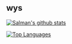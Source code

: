 ## wys

[![Salman's github stats](https://github-readme-stats.vercel.app/api?username=DarkSoulWind&count_private=true&show_icons=true)](https://github.com/DarkSoulWind)

[![Top Languages](https://github-readme-stats.vercel.app/api/top-langs/?username=DarkSoulWind&hide=php)](https://github.com/DarkSoulWind)
